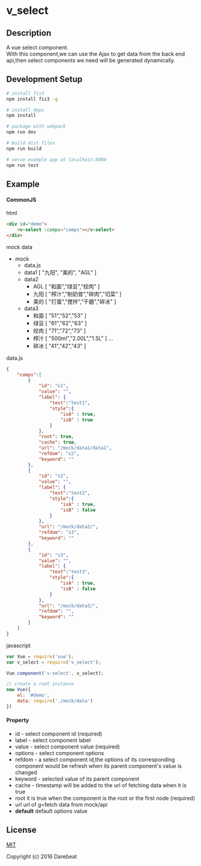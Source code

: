 # v_select

## Description

A vue select component. <br>
With this component,we can use the Ajax to get data from the back end api,then select components we need will be generated dynamically.

## Development Setup

``` bash
# install fis3
npm install fis3 -g

# install deps
npm install

# package with webpack
npm run dev

# build dist files
npm run build

# serve example app at localhost:8080
npm run test
```

## Example
#### CommonJS
html
```html
<div id="demo">
    <v-select :comps="comps"></v-select>
</div>
```

mock data
+ mock
    - data.js
    - data1    [ "九阳", "美的", "AGL" ]
    - data2
        + AGL  [ "和面","绿豆","绞肉" ]
        + 九阳  [ "榨汁","制奶昔","碎肉","切菜" ]
        + 美的  [ "打蛋","搅拌","干磨","碎冰" ]
    - data3
        + 和面  [ "51","52","53" ]
        + 绿豆  [ "61","62","63" ]
        + 绞肉  [ "71","72","73" ]
        + 榨汁  [ "500ml","2.00L","1.5L" ]
        ...
        + 碎冰  [ "41","42","43" ]

data.js
```json
{
    "comps":[
        {
            "id": "s1",
            "value": "",
            "label": {
                "text":"test1",
                "style":{
                    "isA" : true,
                    "isB" : true
                }
            },
            "root": true,
            "cache": true,
            "url": "/mock/data1/data1",
            "refdom": "s2",
            "keyword": ""
        },
        {
            "id": "s2",
            "value": "",
            "label": {
                "text":"test2",
                "style":{
                    "isA" : true,
                    "isB" : false
                }
            },
            "url": "/mock/data2/",
            "refdom": "s3",
            "keyword": ""
        },
        {
            "id": "s3",
            "value": "",
            "label": {
                "text":"test3",
                "style":{
                    "isA" : true,
                    "isB" : false
                }
            },
            "url": "/mock/data3/",
            "refdom": "",
            "keyword": ""
        }
    ]
}
```

javascript
```js
var Vue = require('vue');
var v_select = require('v_select');

Vue.component('v-select', v_select);

// create a root instance
new Vue({
    el: '#demo',
    data: require('./mock/data')
})
```


#### Property

+ id - select component id (required)
+ label - select component label
+ value - select component value (required)
+ options - select component options
+ refdom - a select component id,the options of its corresponding component would be refresh when its parent component's value is changed
+ keyword - selected value of its parent component
+ cache - timestamp will be added to the url of fetching data when it is true
+ root it is true when the component is the root or the first node (required)
+ url url of g=fetch data from mock/api
+ __default__ default options value



## License

[MIT](http://opensource.org/licenses/MIT)

Copyright (c) 2016 Darebeat
